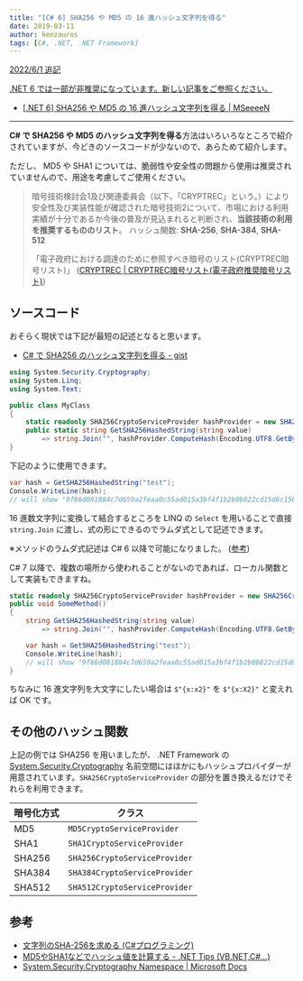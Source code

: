```yaml
---
title: "[C# 6] SHA256 や MD5 の 16 進ハッシュ文字列を得る"
date: 2019-03-11
author: kenzauros
tags: [C#, .NET, .NET Framework]
---
```


<ins>
2022/6/1 追記

.NET 6 では一部が非推奨になっています。新しい記事をご参照ください。

- [\[.NET 6\] SHA256 や MD5 の 16 進ハッシュ文字列を得る | MSeeeeN](https://mseeeen.msen.jp/compute-hash-with-dotnet6/)
</ins>

- - -

**C# で SHA256 や MD5 のハッシュ文字列を得る**方法はいろいろなところで紹介されていますが、今どきのソースコードが少ないので、あらためて紹介します。

ただし、 MD5 や SHA1 については、脆弱性や安全性の問題から使用は推奨されていませんので、用途を考慮してご使用ください。

> 暗号技術検討会1及び関連委員会（以下、「CRYPTREC」という。）により安全性及び実装性能が確認された暗号技術2について、市場における利用実績が十分であるか今後の普及が見込まれると判断され、**当該技術の利用を推奨するもののリスト**。
> ハッシュ関数: **SHA-256**, **SHA-384**, **SHA-512**
>
> 「電子政府における調達のために参照すべき暗号のリスト(CRYPTREC暗号リスト)」 ([CRYPTREC | CRYPTREC暗号リスト(電子政府推奨暗号リスト)](https://www.cryptrec.go.jp/list.html))

## ソースコード

おそらく現状では下記が最短の記述となると思います。

- [C# で SHA256 のハッシュ文字列を得る - gist](https://gist.github.com/kenzauros/09377008ff036a730d0c7de7e6ecdb89)

```cs:title=GetSHA256HashedString.cs
using System.Security.Cryptography;
using System.Linq;
using System.Text;

public class MyClass
{
    static readonly SHA256CryptoServiceProvider hashProvider = new SHA256CryptoServiceProvider();
    public static string GetSHA256HashedString(string value)
        => string.Join("", hashProvider.ComputeHash(Encoding.UTF8.GetBytes(value)).Select(x => $"{x:x2}"));
}
```

下記のように使用できます。

```cs
var hash = GetSHA256HashedString("test");
Console.WriteLine(hash);
// will show "9f86d081884c7d659a2feaa0c55ad015a3bf4f1b2b0b822cd15d6c15b0f00a08"
```

16 進数文字列に変換して結合するところを LINQ の `Select` を用いることで直接 `string.Join` に渡し、式の形にできるのでラムダ式として記述できます。

※メソッドのラムダ式記述は C# 6 以降で可能になりました。 ([参考](https://www.atmarkit.co.jp/ait/articles/1606/01/news051.html))

C# 7 以降で、複数の場所から使われることがないのであれば、ローカル関数として実装もできますね。

```cs
static readonly SHA256CryptoServiceProvider hashProvider = new SHA256CryptoServiceProvider();
public void SomeMethod()
{
    string GetSHA256HashedString(string value)
        => string.Join("", hashProvider.ComputeHash(Encoding.UTF8.GetBytes(value)).Select(x => $"{x:x2}"));

    var hash = GetSHA256HashedString("test");
    Console.WriteLine(hash);
    // will show "9f86d081884c7d659a2feaa0c55ad015a3bf4f1b2b0b822cd15d6c15b0f00a08"
}
```

ちなみに 16 進文字列を大文字にしたい場合は `$"{x:x2}"` を `$"{x:X2}"` と変えれば OK です。

## その他のハッシュ関数

上記の例では SHA256 を用いましたが、 .NET Framework の [System.Security.Cryptography](https://docs.microsoft.com/ja-jp/dotnet/api/system.security.cryptography?view=netframework-4.7.2) 名前空間にはほかにもハッシュプロバイダーが用意されています。`SHA256CryptoServiceProvider` の部分を置き換えるだけでそれらを利用できます。


暗号化方式 | クラス
--- | ---
MD5 | `MD5CryptoServiceProvider`
SHA1 | `SHA1CryptoServiceProvider`
SHA256 | `SHA256CryptoServiceProvider`
SHA384 | `SHA384CryptoServiceProvider`
SHA512 | `SHA512CryptoServiceProvider`

## 参考

- [文字列のSHA-256を求める (C#プログラミング)](https://www.ipentec.com/document/csharp-get-sha256-string)
- [MD5やSHA1などでハッシュ値を計算する - .NET Tips (VB.NET,C#...)](https://dobon.net/vb/dotnet/string/md5.html)
- [System.Security.Cryptography Namespace | Microsoft Docs](https://docs.microsoft.com/ja-jp/dotnet/api/system.security.cryptography?view=netframework-4.7.2)
